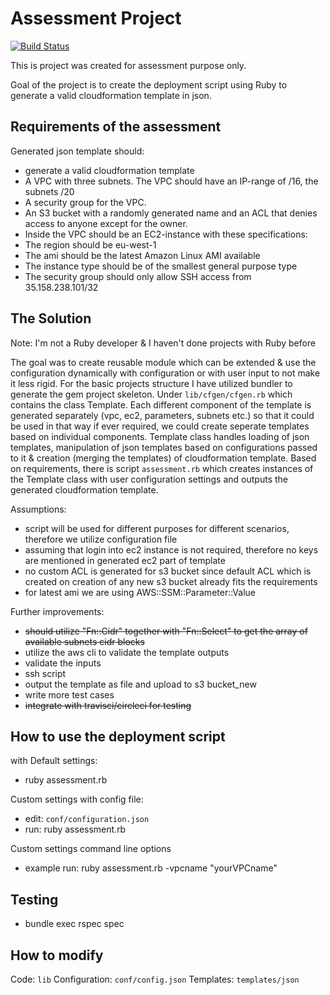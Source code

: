 # Assessment Project
[![Build Status](https://travis-ci.org/nikojdev/cfgen.svg?branch=master)](https://travis-ci.org/nikojdev/cfgen)

This is project was created for assessment purpose only.

Goal of the project is to create the deployment script using Ruby to generate a valid cloudformation template in json.

## Requirements of the assessment

Generated json template should:

- generate a valid cloudformation template
- A VPC with three subnets. The VPC should have an IP-range of /16, the subnets /20
- A security group for the VPC.
- An S3 bucket with a randomly generated name and an ACL that denies access to anyone except for the owner.
- Inside the VPC should be an EC2-instance with these specifications:
- The region should be eu-west-1
- The ami should be the latest Amazon Linux AMI available
- The instance type should be of the smallest general purpose type
- The security group should only allow SSH access from 35.158.238.101/32

## The Solution
Note: I'm not a Ruby developer & I haven't done projects with Ruby before

The goal was to create reusable module which can be extended & use the configuration dynamically with configuration or with user input to not make it less rigid. For the basic projects structure I have utilized bundler to generate the gem project skeleton. Under `lib/cfgen/cfgen.rb` which contains the class Template. Each different component of the template is generated separately (vpc, ec2, parameters, subnets etc.) so that it could be used in that way if ever required, we could create seperate templates based on individual components. Template class handles loading of json templates, manipulation of json templates based on configurations passed to it & creation (merging the templates) of cloudformation template. Based on requirements, there is script `assessment.rb` which creates instances of the Template class with user configuration settings and outputs the generated cloudformation template.

Assumptions:
- script will be used for different purposes for different scenarios, therefore we utilize configuration file
- assuming that login into ec2 instance is not required, therefore no keys are mentioned in generated ec2 part of template
- no custom ACL is generated for s3 bucket since default ACL which is created on creation of any new s3 bucket already fits the requirements
- for latest ami we are using AWS::SSM::Parameter::Value

Further improvements:
- ~~should utilize "Fn::Cidr"  together with "Fn::Select" to get the array of available subnets cidr blocks~~
- utilize the aws cli to validate the template outputs
- validate the inputs
- ssh script
- output the template as file and upload to s3 bucket_new
- write more test cases
- ~~integrate with travisci/circleci for testing~~

## How to use the deployment script
with Default settings:
- ruby assessment.rb

Custom settings with config file:
- edit: `conf/configuration.json`
- run: ruby assessment.rb

Custom settings command line options
-  example run: ruby assessment.rb -vpcname "yourVPCname"

## Testing

- bundle exec rspec spec

## How to modify

Code: `lib`
Configuration: `conf/config.json`
Templates: `templates/json`
